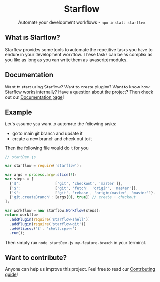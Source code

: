 <h1 align="center">Starflow</h1>
<p align="center">Automate your development workflows - <code>npm install starflow</code></p>

## What is Starflow?

Starflow provides some tools to automate the repetitive tasks you have to endure in your development workflow.
These tasks can be as complex as you like as long as you can write them as javascript modules. 

## Documentation

Want to start using Starflow? Want to create plugins? Want to know how Starflow works internally? Have a question about the project? Then check out our [Documentation page](docs/README.md)!

## Example

Let's assume you want to automate the following tasks:

- go to main git branch and update it
- create a new branch and check out to it

Then the following file would do it for you:

```js
// startDev.js

var starflow = require('starflow');

var args = process.argv.slice(2);
var steps = [
  {'$':                ['git', 'checkout', 'master']},
  {'$':                ['git', 'fetch', 'origin', 'master']},
  {'$':                ['git', 'rebase', 'origin/master', 'master']},
  {'git.createBranch': [args[0], true]} // create + checkout
];

var workflow = new starflow.Workflow(steps);
return workflow
  .addPlugin(require('starflow-shell'))
  .addPlugin(require('starflow-git'))
  .addAliases('$', 'shell.spawn')
  .run();
```

Then simply run `node startDev.js my-feature-branch` in your terminal.

## Want to contribute?

Anyone can help us improve this project. Feel free to read our [Contributing guide](CONTRIBUTING.md)!
